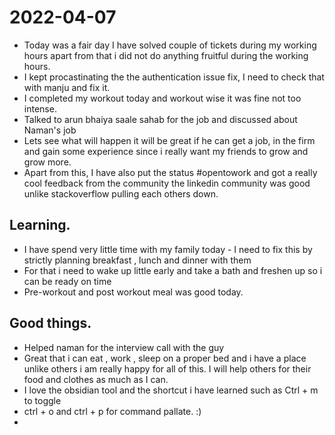 # 2022-04-07
- Today was a fair day I have solved couple of tickets during my working hours apart from that i did not do anything fruitful during the working hours.
- I kept procastinating the the authentication issue fix, I need to check that with manju and fix it.
- I completed my workout today and workout wise it was fine not too intense.
- Talked to arun bhaiya saale sahab for the job and discussed about Naman's job
- Lets see what will happen it will be great if he can get a job, in the firm and gain some experience since i really want my friends to grow and grow more.
- Apart from this, I have also put the status #opentowork and got a really cool feedback from the community the linkedin community was good unlike stackoverflow pulling each others down.


## Learning.
- I have spend very little time with my family today - I need to fix this by strictly planning breakfast , lunch and dinner with them
- For that i need to wake up little early and take a bath and freshen up so i can be ready on time
- Pre-workout and post workout meal was good today.

## Good things.
- Helped naman for the interview call with the guy
- Great that i can eat , work , sleep on a proper bed and i have a place unlike others i am really happy for all of this. I will help others for their food and clothes as much as I can.
- I love the obsidian tool and the shortcut i have learned such as Ctrl + m to toggle
- ctrl + o  and ctrl + p  for command pallate. :) 
- 